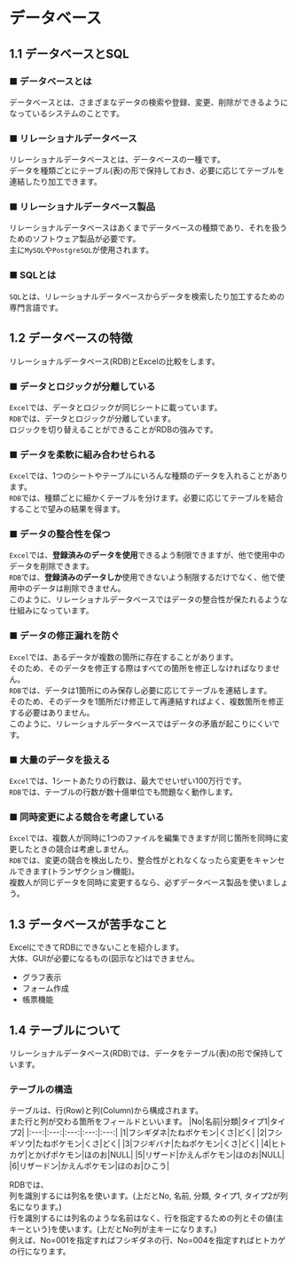 # データベース
## 1.1 データベースとSQL
### ■ データベースとは
データベースとは、さまざまなデータの検索や登録、変更、削除ができるようになっているシステムのことです。
### ■ リレーショナルデータベース
リレーショナルデータベースとは、データベースの一種です。  
データを種類ごとにテーブル(表)の形で保持しておき、必要に応じてテーブルを連結したり加工できます。
### ■ リレーショナルデータベース製品
リレーショナルデータベースはあくまでデータベースの種類であり、それを扱うためのソフトウェア製品が必要です。  
主に`MySQL`や`PostgreSQL`が使用されます。
### ■ SQLとは
`SQL`とは、リレーショナルデータベースからデータを検索したり加工するための専門言語です。
## 1.2 データベースの特徴
リレーショナルデータベース(RDB)とExcelの比較をします。
### ■ データとロジックが分離している
`Excel`では、データとロジックが同じシートに載っています。  
`RDB`では、データとロジックが分離しています。   
ロジックを切り替えることができることがRDBの強みです。
### ■ データを柔軟に組み合わせられる
`Excel`では、1つのシートやテーブルにいろんな種類のデータを入れることがあります。  
`RDB`では、種類ごとに細かくテーブルを分けます。必要に応じてテーブルを結合することで望みの結果を得ます。
### ■ データの整合性を保つ
`Excel`では、**登録済みのデータを使用**できるよう制限できますが、他で使用中のデータを削除できます。  
`RDB`では、**登録済みのデータしか**使用できないよう制限するだけでなく、他で使用中のデータは削除できません。  
このように、リレーショナルデータベースではデータの整合性が保たれるような仕組みになっています。
### ■ データの修正漏れを防ぐ
`Excel`では、あるデータが複数の箇所に存在することがあります。  
そのため、そのデータを修正する際はすべての箇所を修正しなければなりません。  
`RDB`では、データは1箇所にのみ保存し必要に応じてテーブルを連結します。  
そのため、そのデータを1箇所だけ修正して再連結すればよく、複数箇所を修正する必要はありません。  
このように、リレーショナルデータベースではデータの矛盾が起こりにくいです。
### ■ 大量のデータを扱える
`Excel`では、1シートあたりの行数は、最大でせいぜい100万行です。  
`RDB`では、テーブルの行数が数十億単位でも問題なく動作します。
### ■ 同時変更による競合を考慮している
`Excel`では、複数人が同時に1つのファイルを編集できますが同じ箇所を同時に変更したときの競合は考慮しません。  
`RDB`では、変更の競合を検出したり、整合性がとれなくなったら変更をキャンセルできます(トランザクション機能)。  
複数人が同じデータを同時に変更するなら、必ずデータベース製品を使いましょう。
## 1.3 データベースが苦手なこと
ExcelにできてRDBにできないことを紹介します。  
大体、GUIが必要になるもの(図示など)はできません。
- グラフ表示
- フォーム作成
- 帳票機能

## 1.4 テーブルについて
リレーショナルデータベース(RDB)では、データをテーブル(表)の形で保持しています。
### テーブルの構造
テーブルは、行(Row)と列(Column)から構成されます。  
また行と列が交わる箇所をフィールドといいます。
|No|名前|分類|タイプ1|タイプ2|
|:---:|:---:|:---:|:---:|:---:|
|1|フシギダネ|たねポケモン|くさ|どく|
|2|フシギソウ|たねポケモン|くさ|どく|
|3|フジギバナ|たねポケモン|くさ|どく|
|4|ヒトカゲ|とかげポケモン|ほのお|NULL|
|5|リザード|かえんポケモン|ほのお|NULL|
|6|リザードン|かえんポケモン|ほのお|ひこう|

RDBでは、  
列を識別するには列名を使います。(上だとNo, 名前, 分類, タイプ1, タイプ2が列名になります。)  
行を識別するには列名のような名前はなく、行を指定するための列とその値(主キーという)を使います。(上だとNo列が主キーになります。)  
例えば、No=001を指定すればフシギダネの行、No=004を指定すればヒトカゲの行になります。
